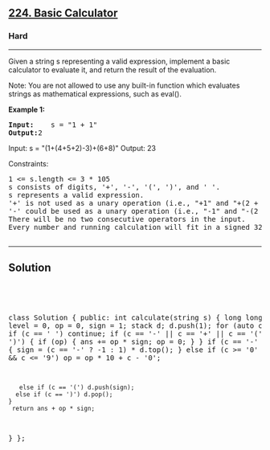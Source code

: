 
<h2><a href="https://leetcode.com/problems/basic-calculator/description/">224. Basic Calculator</a></h2>
<h3>Hard</h3>
<hr>
<div><p>
 Given a string s representing a valid expression, implement a basic calculator to evaluate it, and return the result of the evaluation.

Note: You are not allowed to use any built-in function which evaluates strings as mathematical expressions, such as eval().
</p>


<p><strong>Example 1:</strong></p>
<pre><strong>Input:</strong>    s = "1 + 1"
<strong>Output:</strong>2
</pre>

  
Input: s = "(1+(4+5+2)-3)+(6+8)"
Output: 23

Constraints:
<pre>
1 <= s.length <= 3 * 105
s consists of digits, '+', '-', '(', ')', and ' '.
s represents a valid expression.
'+' is not used as a unary operation (i.e., "+1" and "+(2 + 3)" is invalid).
'-' could be used as a unary operation (i.e., "-1" and "-(2 + 3)" is valid).
There will be no two consecutive operators in the input.
Every number and running calculation will fit in a signed 32-bit integer.

</pre>
<hr>
 <h2><strong><b>Solution</b></strong></h2>
 <br>
 <pre>
 
class Solution {
 public:
    int calculate(string s) 
    {
        long long ans = 0, level = 0, op = 0, sign = 1;
         stack<int> d; d.push(1);
        for (auto c : s)
        {
           if (c == ' ') continue;
           if (c == '-' || c == '+' || c == '(' || c == ')')
           {
               if (op)
               {
                   ans += op * sign;
                   op = 0;
                }
            }
      if (c == '-' || c == '+')
       {
         sign = (c == '-' ? -1 : 1) * d.top();
       }
      else if (c >= '0' && c <= '9')
       op = op * 10 + c - '0';

       else if (c == '(') d.push(sign);
      else if (c == ')') d.pop();
    }
     return ans + op * sign;
  }
};
 </pre>

